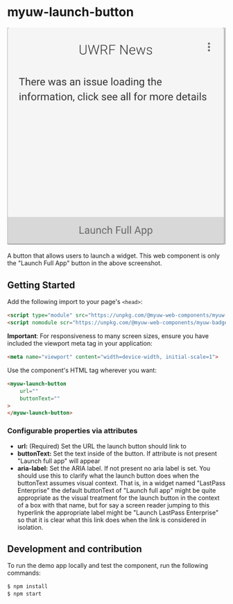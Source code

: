 # myuw-launch-button

![Screenshot showing an example of a launch button](launch-button.png "Launch Button")

A button that allows users to launch a widget. This web component is only the "Launch Full App" button in the above screenshot.

## Getting Started

Add the following import to your page's `<head>`:

```html
<script type="module" src="https://unpkg.com/@myuw-web-components/myuw-badge@^1?module"></script>
<script nomodule scr="https://unpkg.com/@myuw-web-components/myuw-badge@^1"></script>
```

**Important**: For responsiveness to many screen sizes, ensure you have included the viewport meta tag in your application:

```html
<meta name="viewport" content="width=device-width, initial-scale=1">
```

Use the component's HTML tag wherever you want:

```HTML
<myuw-launch-button
    url=""
    buttonText=""
>
</myuw-launch-button>
```

### Configurable properties via attributes

- **url:** (Required) Set the URL the launch button should link to
- **buttonText:** Set the text inside of the button. If attribute is not present "Launch full app" will appear
- **aria-label:** Set the ARIA label. If not present no aria label is set. You
  should use this to clarify what the launch button does when the buttonText
  assumes visual context. That is, in a widget named "LastPass Enterprise" the
  default buttonText of "Launch full app" might be quite appropriate as the
  visual treatment for the launch button in the context of a box with that name,
  but for say a screen reader jumping to this hyperlink the appropriate label
  might be "Launch LastPass Enterprise" so that it is clear what this link does
  when the link is considered in isolation.

## Development and contribution

To run the demo app locally and test the component, run the following commands:

```bash
$ npm install
$ npm start
```

